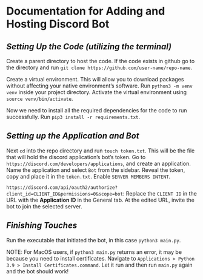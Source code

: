 # Documentation for Adding and Hosting Discord Bot


## *Setting Up the Code (utilizing the terminal)*

Create a parent directory to host the code. If the code exists in github go to the directory and run `git clone https://github.com/user-name/repo-name`.

Create a virtual environment. This will allow you to download packages without affecting your native environment’s software. Run `python3 -m venv venv` inside your project directory. Activate the virtual environment using `source venv/bin/activate`. 

Now we need to install all the required dependencies for the code to run successfully. Run `pip3 install -r requirements.txt`. 

## *Setting up the Application and Bot*

Next `cd` into the repo directory and run `touch token.txt`. This will be the file that will hold the discord application’s bot’s token. Go to `https://discord.com/developers/applications`, and create an application. Name the application and select `Bot` from the sidebar. Reveal the token, copy and place it in the `token.txt`. Enable `SERVER MEMBERS INTENT`. 

`https://discord.com/api/oauth2/authorize?client_id=CLIENT_ID&permissions=0&scope=bot`: Replace the `CLIENT ID` in the URL with the **Application ID** in the General tab. At the edited URL, invite the bot to join the selected server.

## *Finishing Touches*
	
Run the executable that initiated the bot, in this case `python3 main.py`.

NOTE: For MacOS users, if `python3 main.py` returns an error, it may be because you need to install certificates. Navigate to `Applications > Python 3.9 > Install Certificates.command`. Let it run and then run `main.py` again and the bot should work!

